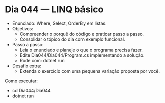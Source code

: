 # Dia 044 — LINQ básico

- Enunciado: Where, Select, OrderBy em listas.
- Objetivos:
  - Compreender o porquê do código e praticar passo a passo.
  - Consolidar o tópico do dia com exemplo funcional.
- Passo a passo:
  - Leia o enunciado e planeje o que o programa precisa fazer.
  - Edite Dia044/Dia044/Program.cs implementando a solução.
  - Rode com: dotnet run
- Desafio extra:
  - Extenda o exercício com uma pequena variação proposta por você.

Como executar:
- cd Dia044/Dia044
- dotnet run
